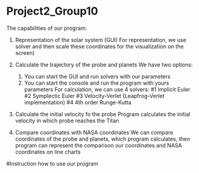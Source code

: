 # Project2_Group10
The capabilities of our program: 
1) Representation of the solar system (GUI) 
   For representation, we use solver and then scale these coordinates for the visualization on the screen)
   
3) Calculate the trajectory of the probe and planets
   We have two options:
   1) You can start the GUI and run solvers with our parameters
   2) You can start the console and run the program with yours parameters
   For calculation, we can use 4 solvers: 
   #1 Implicit Euler
   #2 Symplectic Euler
   #3 Velocity-Verlet (Leapfrog-Verlet implementation)
   #4 4th order Runge-Kutta
   
4) Calculate the initial velocity fo the probe
   Program calculates the initial velocity in which probe reaches the Titan
   
5) Compare coordinates with NASA coordinates
   We can compare coordinates of the probe and planets, which program calculates, then program can represent the comparison our coordinates and NASA coordinates on line charts
   
   
  #Instruction how to use our program

